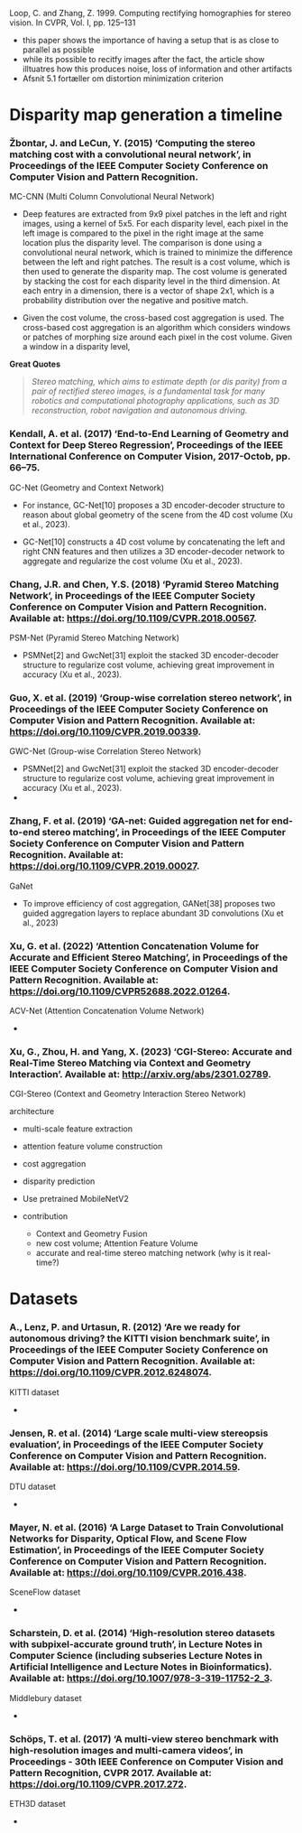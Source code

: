 Loop, C. and Zhang, Z. 1999. Computing rectifying homographies for stereo vision. In CVPR, Vol. I, pp. 125–131

- this paper shows the importance of having a setup that is as close to parallel as possible
- while its possible to recitfy images after the fact, the article show illtuatres how this produces noise, loss of information and other artifacts
- Afsnit 5.1 fortæller om distortion minimization criterion



# Disparity map generation a timeline

### Žbontar, J. and LeCun, Y. (2015) ‘Computing the stereo matching cost with a convolutional neural network’, in Proceedings of the IEEE Computer Society Conference on Computer Vision and Pattern Recognition.
MC-CNN (Multi Column Convolutional Neural Network)

- Deep features are extracted from 9x9 pixel patches in the left and right images, using a kernel of 5x5. For each disparity level, each pixel in the left image is compared to the pixel in the right image at the same location plus the disparity level. The comparison is done using a convolutional neural network, which is trained to minimize the difference between the left and right patches. The result is a cost volume, which is then used to generate the disparity map. The cost volume is generated by stacking the cost for each disparity level in the third dimension. At each entry in a dimension, there is a vector of shape 2x1, which is a probability distribution over the negative and positive match.

- Given the cost volume, the cross-based cost aggregation is used. The cross-based cost aggregation is an algorithm which considers windows or patches of morphing size around each pixel in the cost volume. Given a window in a disparity level, 

**Great Quotes**

> *Stereo matching, which aims to estimate depth (or dis parity) from a pair of rectified stereo images, is a fundamental task for many robotics and computational photography applications, such as 3D reconstruction, robot navigation and autonomous driving.*

### Kendall, A. et al. (2017) ‘End-to-End Learning of Geometry and Context for Deep Stereo Regression’, Proceedings of the IEEE International Conference on Computer Vision, 2017-Octob, pp. 66–75.
GC-Net (Geometry and Context Network)

- For instance, GC-Net[10] proposes a 3D encoder-decoder structure to reason about global geometry of the scene from the 4D cost volume (Xu et al., 2023).

- GC-Net[10] constructs a 4D cost volume by concatenating the left and right CNN features and then utilizes a 3D encoder-decoder network to aggregate and regularize the cost volume (Xu et al., 2023).

### Chang, J.R. and Chen, Y.S. (2018) ‘Pyramid Stereo Matching Network’, in Proceedings of the IEEE Computer Society Conference on Computer Vision and Pattern Recognition. Available at: https://doi.org/10.1109/CVPR.2018.00567.
PSM-Net (Pyramid Stereo Matching Network)

- PSMNet[2] and GwcNet[31] exploit the stacked 3D encoder-decoder structure to regularize cost volume, achieving great improvement in accuracy (Xu et al., 2023).


### Guo, X. et al. (2019) ‘Group-wise correlation stereo network’, in Proceedings of the IEEE Computer Society Conference on Computer Vision and Pattern Recognition. Available at: https://doi.org/10.1109/CVPR.2019.00339.
GWC-Net (Group-wise Correlation Stereo Network)

- PSMNet[2] and GwcNet[31] exploit the stacked 3D encoder-decoder structure to regularize cost volume, achieving great improvement in accuracy (Xu et al., 2023).
- 

### Zhang, F. et al. (2019) ‘GA-net: Guided aggregation net for end-to-end stereo matching’, in Proceedings of the IEEE Computer Society Conference on Computer Vision and Pattern Recognition. Available at: https://doi.org/10.1109/CVPR.2019.00027.
GaNet

- To improve efficiency of cost aggregation, GANet[38] proposes two guided aggregation layers to replace abundant 3D convolutions (Xu et al., 2023)

### Xu, G. et al. (2022) ‘Attention Concatenation Volume for Accurate and Efficient Stereo Matching’, in Proceedings of the IEEE Computer Society Conference on Computer Vision and Pattern Recognition. Available at: https://doi.org/10.1109/CVPR52688.2022.01264.
ACV-Net (Attention Concatenation Volume Network)

- 


### Xu, G., Zhou, H. and Yang, X. (2023) ‘CGI-Stereo: Accurate and Real-Time Stereo Matching via Context and Geometry Interaction’. Available at: http://arxiv.org/abs/2301.02789.
CGI-Stereo (Context and Geometry Interaction Stereo Network)

architecture

- multi-scale feature extraction
- attention feature volume construction
- cost aggregation
- disparity prediction

- Use pretrained MobileNetV2
- contribution 
    - Context and Geometry Fusion
    - new cost volume; Attention Feature Volume
    - accurate and real-time stereo matching network (why is it real-time?)



<!-- ---------------------------------------------------------------------- -->
# Datasets

### A., Lenz, P. and Urtasun, R. (2012) ‘Are we ready for autonomous driving? the KITTI vision benchmark suite’, in Proceedings of the IEEE Computer Society Conference on Computer Vision and Pattern Recognition. Available at: https://doi.org/10.1109/CVPR.2012.6248074.
KITTI dataset

-


### Jensen, R. et al. (2014) ‘Large scale multi-view stereopsis evaluation’, in Proceedings of the IEEE Computer Society Conference on Computer Vision and Pattern Recognition. Available at: https://doi.org/10.1109/CVPR.2014.59.
DTU dataset

-


### Mayer, N. et al. (2016) ‘A Large Dataset to Train Convolutional Networks for Disparity, Optical Flow, and Scene Flow Estimation’, in Proceedings of the IEEE Computer Society Conference on Computer Vision and Pattern Recognition. Available at: https://doi.org/10.1109/CVPR.2016.438.
SceneFlow dataset

-


### Scharstein, D. et al. (2014) ‘High-resolution stereo datasets with subpixel-accurate ground truth’, in Lecture Notes in Computer Science (including subseries Lecture Notes in Artificial Intelligence and Lecture Notes in Bioinformatics). Available at: https://doi.org/10.1007/978-3-319-11752-2_3.
Middlebury dataset

-


### Schöps, T. et al. (2017) ‘A multi-view stereo benchmark with high-resolution images and multi-camera videos’, in Proceedings - 30th IEEE Conference on Computer Vision and Pattern Recognition, CVPR 2017. Available at: https://doi.org/10.1109/CVPR.2017.272.
ETH3D dataset

-

